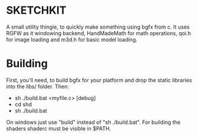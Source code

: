 # SKETCHKIT

A small utility thingie, to quickly make something using bgfx from c.
It uses RGFW as it windowing backend, HandMadeMath for math operations, qoi.h for image loading and m3d.h for basic model loading.

# Building
First, you'll need, to build bgfx for your platform and drop the static libraries into the libs/ folder. Then:

- sh ./build.bat <myfile.c> [debug]
- cd shd
- sh ./build.bat 

On windows just use "build" instead of "sh ./build.bat".
For building the shaders shaderc must be visible in $PATH.
